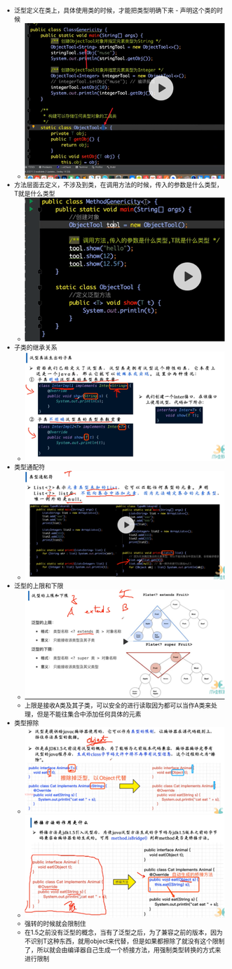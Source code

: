 - 泛型定义在类上，具体使用类的时候，才能把类型明确下来 - 声明这个类的时候
	- ![image.png](../assets/image_1712992224101_0.png)
- 方法层面去定义，不涉及到类，在调用方法的时候，传入的参数是什么类型，T就是什么类型
	- ![image.png](../assets/image_1712992298118_0.png)
- 子类的继承关系
	- ![image.png](../assets/image_1712992369471_0.png)
- 类型通配符
	- ![image.png](../assets/image_1712992614573_0.png)
- 泛型的上限和下限
	- ![image.png](../assets/image_1712992871521_0.png)
	- 上限是接收A类及其子类，可以安全的进行读取因为都可以当作A类来处理，但是不能往集合中添加任何具体的元素
- 类型擦除
	- ![image.png](../assets/image_1713005617699_0.png)
	- ![image.png](../assets/image_1713005725712_0.png)
	- 强转的时候就会限制住
	- 在1.5之前没有泛型的概念，当有了泛型之后，为了兼容之前的版本，因为不识别T这种东西，就用object来代替，但是如果都擦除了就没有这个限制了，所以就会由编译器自己生成一个桥接方法，用强制类型转换的方式来进行限制